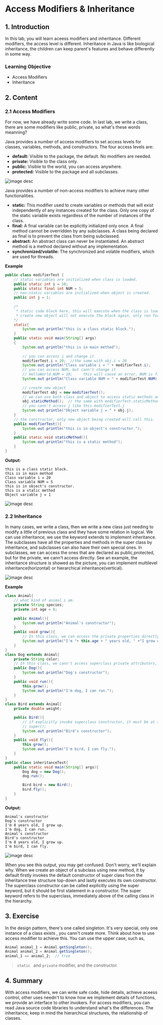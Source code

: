 # Access Modifiers & Inheritance

## 1. Introduction

In this lab, you will learn aceess modifiers and inheritance. Different modifiers, the access level is different. Inheritance in Java is like biological inheritance, the children can keep parent's features and behave differently in some way.

### Learning Objective

- Access Modifiers
- Inheritance

## 2. Content

### 2.1 Access Modifiers

For now, we have already write some code. In last lab, we write a class, there are some modifiers like public, private, so what's these words meanning?

Java provides a number of access modifiers to set access levels for classes, variables, methods, and constructors. The four access levels are:

- **default:** Visible to the package, the default. No modifiers are needed.
- **private:** Visible to the class only.
- **public:** Visible to the world, you can access anywhere.
- **protected:** Visible to the package and all subclasses.

![image desc](https://labex.io/upload/B/Y/R/Z7kzNX1EPtyQ.png)

Java provides a number of non-access modifiers to achieve many other functionalities.

- **static:** This modifier used to create variables or methods that will exist independently of any instances created for the class. Only one copy of the static variable exists regardless of the number of instances of the class.
- **final:** A final variable can be explicitly initialized only once. A final method cannot be overridden by any subclasses. A class being declared as final is to prevent the class from being subclassed.
- **abstract:** An abstract class can never be instantiated. An abstract method is a method declared without any implementation.
- **synchronized/volatile:** The synchronized and volatile modifiers, which are used for threads.

**Example**

```java
public class modifierTest {
    // static variables are initialized when class is loaded.
    public static int i = 10;
    public static final int NUM = 5;
    // non-static variables are initialized when object is created.
    public int j = 1;
    
    /* 
     * static code block here, this will execute when the class is loaded
     * create new object will not execute the block again, only run for once.
    */
    static{
    	System.out.println("this is a class static block.");
    }
    public static void main(String[] args)
    { 
        System.out.println("this is in main method"); 
        
        // you can access i and change it
        modifierTest.i = 20;  //the same with obj.i = 20
        System.out.println("Class variable i = " + modifierTest.i);
        // you can access NUM, but cann't change it
        // HelloWorld.NUM = 10;     this will cause an error, NUM is final, it's unmutable
        System.out.println("Class variable NUM = " + modifierTest.NUM);
        
        // create new object
        modifierTest obj = new modifierTest();
        // we can use both class and object to access static methods and static properties
        obj.staticMethod();  // the same with modifierTest.staticMethod()
        // you cann't access j like this modifierTest.j
        System.out.println("Object variable j = " + obj.j);
    }
    // the constructor, only new object being created will call this.
    public modifierTest(){
    	System.out.println("this is in object's constructor.");
    }
    public static void staticMethod(){
    	System.out.println("this is a static method");
    }
}
```
**Output:**

```
this is a class static block.
this is in main method
Class variable i = 20
Class variable NUM = 5
this is in object's constructor.
this is a static method
Object variable j = 1
```
![image desc](https://labex.io/upload/V/V/D/EHpTpI1pRA2N.png)

### 2.2 Inheritance

In many cases, we write a class, then we write a new class just needing to modify a little of previous class and they have some relation in logical. We can use inheritance, we use the keyword extends to implement inheritance. The subclasses have all the properties and methods in the super class by inheritance, and subclasses can also have their own special ones. In subclasses, we can access the ones that are declared as public,protected, but for the private, we cann't access directly. See an example, the inheritance structure is showed as the picture, you can implement multilevel inheritance(horizontal) or hierarchical inheritance(vertical).

![image desc](https://labex.io/upload/I/V/A/p7sXFXl8i6jN.png)

**Example**

```java
class Animal{
	// what kind of animal i am.
	private String species;
	private int age = 8;
	
	public Animal(){
		System.out.println("Animal's constructor");
	}
	public void grow(){
		// In this class, we can access the private properties directly.
		System.out.println("I'm "+ this.age + " years old, " +"I grow up.");
	}
}
class Dog extends Animal{
	private String color;
	// In this class, we cann't access superclass private attributors, but grow() is ok. 
	public Dog(){
		System.out.println("Dog's constructor");
	}
	public void run(){
		this.grow();
		System.out.println("I'm dog, I can run.");
	}
}
class Bird extends Animal{
	private double weight;

	public Bird(){
		// if explicitly invoke superclass constructor, it must be at the first line here.
		// super();
		System.out.println("Bird's constructor");
	}
	public void fly(){
		this.grow();
	    System.out.println("I'm bird, I can fly.");
	}
}
public class inheritanceTest{
	public static void main(String[] args){
		Dog dog = new Dog();
		dog.run();

		Bird bird = new Bird();
		bird.fly();
	}
}
```

**Output:**    

```
Animal's constructor
Dog's constructor
I'm 8 years old, I grow up.
I'm dog, I can run.
Animal's constructor
Bird's constructor
I'm 8 years old, I grow up.
I'm bird, I can fly.
```

![image desc](https://labex.io/upload/F/D/V/feVqfebyGERW.png)

When you see this output, you may get confused. Don't worry, we'll explain why. When we create an object of a subclass using new method, it by default firstly invokes the default constructor of super class from the inheritance tree structure top-down and lastly executes its own constructor. The superclass constructor can be called explicitly using the super keyword, but it should be first statement in a constructor. The super keyword refers to the superclass, immediately above of the calling class in the hierarchy.

## 3. Exercise

In the design pattern, there's one called singleton. It's very special, only one instance of a class exists , you cann't create more. Think about how to use access modifier to achieve this. You can use the upper case, such as,

```java
Animal animal_1 = Animal.getSingleton();
Animal animal_2 = Animal.getSingleton();
animal_1 == animal_2;  // true
```

> `static ` and `private` modifier, and the constructor.

## 4. Summary

With access modifiers, we can write safe code, hide details, achieve aceess control, other uses needn't to know how we implement details of functions, we provide an interface to other invokers. For access modifiers, you can read Java source code libraries to understand what's the differences. The inheritance, keep in mind the hierarchical structures, the relationship of classes.